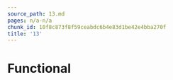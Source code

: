 ```yaml
---
source_path: 13.md
pages: n/a-n/a
chunk_id: 10f8c873f8f59ceabdc6b4e83d1be42e4bba270f
title: '13'
---
```

# Functional
